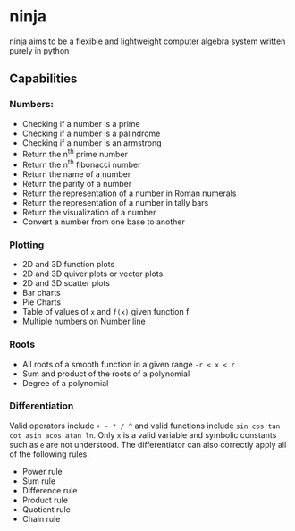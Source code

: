 # ninja
ninja aims to be a flexible and lightweight computer algebra system written purely in python

## Capabilities
### Numbers:
- Checking if a number is a prime
- Checking if a number is a palindrome
- Checking if a number is an armstrong
- Return the n<sup>th</sup> prime number
- Return the n<sup>th</sup> fibonacci number
- Return the name of a number
- Return the parity of a number
- Return the representation of a number in Roman numerals
- Return the representation of a number in tally bars
- Return the visualization of a number
- Convert a number from one base to another
### Plotting
- 2D and 3D function plots
- 2D and 3D quiver plots or vector plots
- 2D and 3D scatter plots
- Bar charts
- Pie Charts
- Table of values of `x` and `f(x)` given function f
- Multiple numbers on Number line

### Roots
- All roots of a smooth function in a given range `-r < x < r`
- Sum and product of the roots of a polynomial
- Degree of a polynomial

### Differentiation
Valid operators include `+ - * / ^` and valid functions include `sin cos tan cot asin acos atan ln`.
Only `x` is a valid variable and symbolic constants such as `e` are not understood.
The differentiator can also correctly apply all of the following rules:
- Power rule
- Sum rule
- Difference rule
- Product rule
- Quotient rule
- Chain rule
